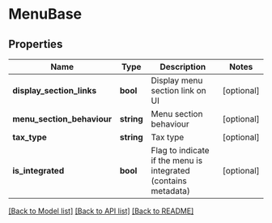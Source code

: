 # MenuBase

## Properties
Name | Type | Description | Notes
------------ | ------------- | ------------- | -------------
**display_section_links** | **bool** | Display menu section link on UI | [optional] 
**menu_section_behaviour** | **string** | Menu section behaviour | [optional] 
**tax_type** | **string** | Tax type | [optional] 
**is_integrated** | **bool** | Flag to indicate if the menu is integrated (contains metadata) | [optional] 

[[Back to Model list]](../README.md#documentation-for-models) [[Back to API list]](../README.md#documentation-for-api-endpoints) [[Back to README]](../README.md)


